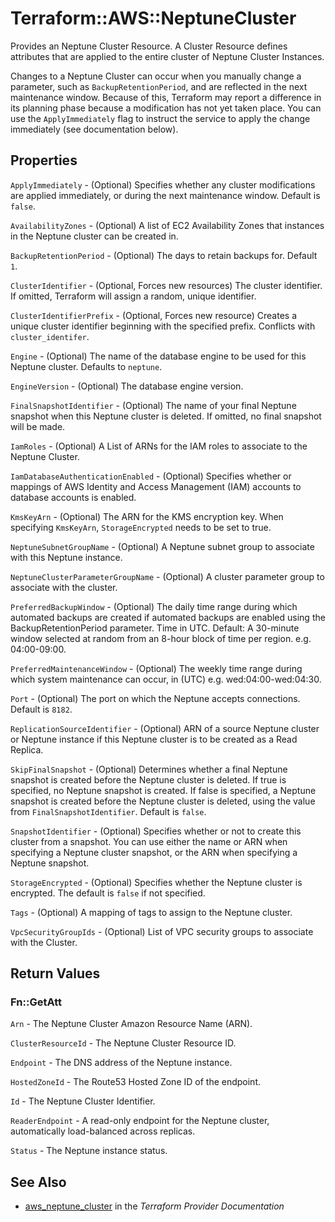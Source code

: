 # Terraform::AWS::NeptuneCluster

Provides an Neptune Cluster Resource. A Cluster Resource defines attributes that are
applied to the entire cluster of Neptune Cluster Instances.

Changes to a Neptune Cluster can occur when you manually change a
parameter, such as `BackupRetentionPeriod`, and are reflected in the next maintenance
window. Because of this, Terraform may report a difference in its planning
phase because a modification has not yet taken place. You can use the
`ApplyImmediately` flag to instruct the service to apply the change immediately
(see documentation below).

## Properties

`ApplyImmediately` - (Optional) Specifies whether any cluster modifications are applied immediately, or during the next maintenance window. Default is `false`.

`AvailabilityZones` - (Optional) A list of EC2 Availability Zones that instances in the Neptune cluster can be created in.

`BackupRetentionPeriod` - (Optional) The days to retain backups for. Default `1`.

`ClusterIdentifier` - (Optional, Forces new resources) The cluster identifier. If omitted, Terraform will assign a random, unique identifier.

`ClusterIdentifierPrefix` - (Optional, Forces new resource) Creates a unique cluster identifier beginning with the specified prefix. Conflicts with `cluster_identifer`.

`Engine` - (Optional) The name of the database engine to be used for this Neptune cluster. Defaults to `neptune`.

`EngineVersion` - (Optional) The database engine version.

`FinalSnapshotIdentifier` - (Optional) The name of your final Neptune snapshot when this Neptune cluster is deleted. If omitted, no final snapshot will be made.

`IamRoles` - (Optional) A List of ARNs for the IAM roles to associate to the Neptune Cluster.

`IamDatabaseAuthenticationEnabled` - (Optional) Specifies whether or mappings of AWS Identity and Access Management (IAM) accounts to database accounts is enabled.

`KmsKeyArn` - (Optional) The ARN for the KMS encryption key. When specifying `KmsKeyArn`, `StorageEncrypted` needs to be set to true.

`NeptuneSubnetGroupName` - (Optional) A Neptune subnet group to associate with this Neptune instance.

`NeptuneClusterParameterGroupName` - (Optional) A cluster parameter group to associate with the cluster.

`PreferredBackupWindow` - (Optional) The daily time range during which automated backups are created if automated backups are enabled using the BackupRetentionPeriod parameter. Time in UTC. Default: A 30-minute window selected at random from an 8-hour block of time per region. e.g. 04:00-09:00.

`PreferredMaintenanceWindow` - (Optional) The weekly time range during which system maintenance can occur, in (UTC) e.g. wed:04:00-wed:04:30.

`Port` - (Optional) The port on which the Neptune accepts connections. Default is `8182`.

`ReplicationSourceIdentifier` - (Optional) ARN of a source Neptune cluster or Neptune instance if this Neptune cluster is to be created as a Read Replica.

`SkipFinalSnapshot` - (Optional) Determines whether a final Neptune snapshot is created before the Neptune cluster is deleted. If true is specified, no Neptune snapshot is created. If false is specified, a Neptune snapshot is created before the Neptune cluster is deleted, using the value from `FinalSnapshotIdentifier`. Default is `false`.

`SnapshotIdentifier` - (Optional) Specifies whether or not to create this cluster from a snapshot. You can use either the name or ARN when specifying a Neptune cluster snapshot, or the ARN when specifying a Neptune snapshot.

`StorageEncrypted` - (Optional) Specifies whether the Neptune cluster is encrypted. The default is `false` if not specified.

`Tags` - (Optional) A mapping of tags to assign to the Neptune cluster.

`VpcSecurityGroupIds` - (Optional) List of VPC security groups to associate with the Cluster.


## Return Values

### Fn::GetAtt

`Arn` - The Neptune Cluster Amazon Resource Name (ARN).

`ClusterResourceId` - The Neptune Cluster Resource ID.

`Endpoint` - The DNS address of the Neptune instance.

`HostedZoneId` - The Route53 Hosted Zone ID of the endpoint.

`Id` - The Neptune Cluster Identifier.

`ReaderEndpoint` - A read-only endpoint for the Neptune cluster, automatically load-balanced across replicas.

`Status` - The Neptune instance status.

## See Also

* [aws_neptune_cluster](https://www.terraform.io/docs/providers/aws/r/neptune_cluster.html) in the _Terraform Provider Documentation_